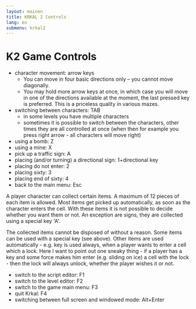 ```yaml
---
layout: mainen
title: KRKAL 2 Controls
lang: en
submenu: krkal2
---
```

# K2 Game Controls

* character movement: arrow keys 
  * You can move in four basic directions only – you cannot move diagonally.
  * You may hold more arrow keys at once, in which case you will move in one
of the directions available at the moment, the last pressed key is
preferred. This is a priceless quality in various mazes.
* switching between characters: TAB
  * in some levels you have multiple characters
  * sometimes it is possible to switch between the characters, other times they are all controlled at once
(when then for example you press right arrow - all characters will move right) 
* using a bomb: Z 
* using a mine: X 
* pick up a traffic sign: A 
* placing (and/or turning) a directional sign: 1+directional key 
* placing do not enter: 2 
* placing sixty: 3 
* placing end of sixty: 4 
* back to the main menu: Esc

A player character can collect certain items. A maximum of 12 pieces
of each item is allowed. Most items get picked up automatically, as soon
as the character enters the cell. With these items it is not possible to
decide whether you want them or not. An exception are signs, they are
collected using a special key 'A'.

The collected items cannot be disposed of without a reason. Some items
can be used with a special key (see above). Other items are used
automatically - e.g. key is used always, when a player wants to enter
a cell which a lock. Here I want to point out one sneaky thing - if
a player has a key and some force makes him enter (e.g. sliding on ice)
a cell with the lock - then the lock will always unlock, whether the player
wishes it or not. 

* switch to the script editor: F1
* switch to the level editor: F2
* switch to the game main menu: F3
* quit Krkal: F4
* switching between full screen and windowed mode: Alt+Enter
